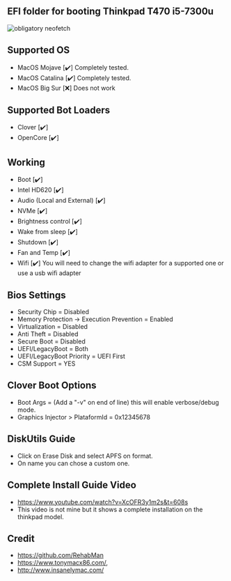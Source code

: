 ## EFI folder for booting Thinkpad T470 i5-7300u

![obligatory neofetch](https://preview.redd.it/lfmpdx6czgb51.jpg?width=1920&format=pjpg&auto=webp&s=90092648c0f9f9cde211975729bb5d252834ba81)

## Supported OS

- MacOS Mojave [✔️] Completely tested.
- MacOS Catalina [✔️] Completely tested.
- MacOS Big Sur [❌] Does not work

## Supported Bot Loaders

- Clover [✔️]
- OpenCore [✔️]

## Working

- Boot [✔️]
- Intel HD620 [✔️]
- Audio (Local and External) [✔️]
- NVMe [✔️]
- Brightness control [✔️]
- Wake from sleep [✔️]
- Shutdown [✔️]
- Fan and Temp [✔️]
- Wifi [✔️] You will need to change the wifi adapter for a supported one or use a usb wifi adapter

## Bios Settings

- Security Chip = Disabled
- Memory Protection -> Execution Prevention = Enabled
- Virtualization = Disabled
- Anti Theft = Disabled
- Secure Boot = Disabled
- UEFI/LegacyBoot = Both
- UEFI/LegacyBoot Priority = UEFI First
- CSM Support = YES

## Clover Boot Options

- Boot Args = (Add a "-v" on end of line) this will enable verbose/debug mode.
- Graphics Injector > PlataformId = 0x12345678

## DiskUtils Guide

- Click on Erase Disk and select APFS on format.
- On name you can chose a custom one.

## Complete Install Guide Video

- https://www.youtube.com/watch?v=XcOFR3y1m2s&t=608s
- This video is not mine but it shows a complete installation on the thinkpad model.

## Credit

- https://github.com/RehabMan
- https://www.tonymacx86.com/,
- http://www.insanelymac.com/
